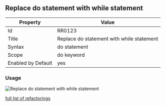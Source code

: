 ## Replace do statement with while statement

Property | Value
--- | --- 
Id | RR0123
Title | Replace do statement with while statement
Syntax | do statement
Scope | do keyword
Enabled by Default | yes

### Usage

![Replace do statement with while statement](../../images/refactorings/ReplaceDoStatementWithWhileStatement.png)

[full list of refactorings](Refactorings.md)
